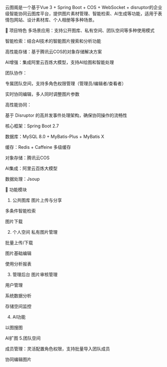 云图阁是一个基于Vue 3 + Spring Boot + COS + WebSocket + disruptor的企业级智能协同云图库平台，提供图片素材管理、智能检索、AI生成等功能，适用于表情包网站、设计素材库、个人相册等多种场景。

🌟 项目特色
多场景应用：支持公开图库、私有空间、团队空间等多种使用模式

智能检索：结合AI技术的智能图片搜索和分析功能

高性能存储：基于腾讯云COS的对象存储解决方案

AI增强：集成阿里云百炼大模型，支持AI绘图和智能处理

团队协作：

专属团队空间，支持多角色权限管理（管理员/编辑者/查看者）

实时协同编辑，多人同时调整图片参数

高性能协同：

基于 Disruptor 的高并发事件处理架构，确保协同操作的流畅性

核心框架：Spring Boot 2.7

数据库：MySQL 8.0 + MyBatis-Plus + MyBatis X

缓存：Redis + Caffeine 多级缓存

对象存储：腾讯云COS

AI集成：阿里云百炼大模型

数据处理：Jsoup

🚀 功能模块
1. 公共图库
图片上传与分享

多条件智能检索

图片下载

2. 个人空间
私有图片管理

批量上传/下载

图片基础编辑

使用分析报表

3. 管理后台
图片审核管理

用户管理

系统数据分析

存储空间监控

4. AI功能

以图搜图

AI扩图
5.团队空间

成员管理：灵活配置角色权限，支持批量导入团队成员

协同编辑图片

